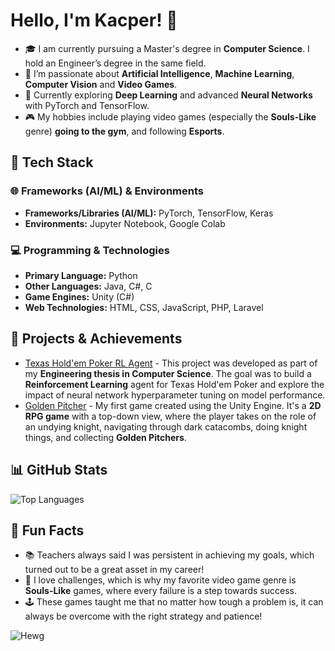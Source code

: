# Hello, I'm Kacper! 👋

- 🎓 I am currently pursuing a Master's degree in **Computer Science**. I hold an Engineer’s degree in the same field.<br>
- 🧠 I’m passionate about **Artificial Intelligence**, **Machine Learning**, **Computer Vision** and **Video Games**.<br>
- 🌱 Currently exploring **Deep Learning** and advanced **Neural Networks** with PyTorch and TensorFlow.<br>
- 🎮 My hobbies include playing video games (especially the **Souls-Like** genre) **going to the gym**, and following **Esports**.<br>

## 🧰 Tech Stack

### 🌐 Frameworks (AI/ML) & Environments
- **Frameworks/Libraries (AI/ML):** PyTorch, TensorFlow, Keras
- **Environments:** Jupyter Notebook, Google Colab

### 💻 Programming & Technologies
- **Primary Language:** Python
- **Other Languages:** Java, C#, C
- **Game Engines:** Unity (C#)
- **Web Technologies:** HTML, CSS, JavaScript, PHP, Laravel

## 🚀 Projects & Achievements
- [Texas Hold'em Poker RL Agent](https://github.com/KacperM33/Texas-Holdem-Poker-RL-Agent) - This project was developed as part of my **Engineering thesis in Computer Science**. The goal was to build a **Reinforcement Learning** agent for Texas Hold'em Poker and explore the impact of neural network hyperparameter tuning on model performance.
- [Golden Pitcher](https://github.com/KacperM33/Golden-Pitcher) - My first game created using the Unity Engine. It's a **2D RPG game** with a top-down view, where the player takes on the role of an undying knight, navigating through dark catacombs, doing knight things, and collecting **Golden Pitchers**.

## 📊 GitHub Stats

![Top Languages](https://github-readme-stats.vercel.app/api/top-langs/?username=KacperM33&langs_count=8&count_private=true&layout=compact&theme=tokyonight&hide=hlsl)

## 🎯 Fun Facts

- 📚 Teachers always said I was persistent in achieving my goals, which turned out to be a great asset in my career! 
- 🧩 I love challenges, which is why my favorite video game genre is **Souls-Like** games, where every failure is a step towards success.  
- 🕹️ These games taught me that no matter how tough a problem is, it can always be overcome with the right strategy and patience!

![Hewg](https://github.com/user-attachments/assets/61cb3f54-2075-4200-97dc-fccb6938c33b)
